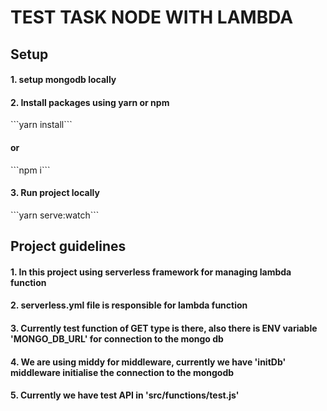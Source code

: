 # TEST TASK NODE WITH LAMBDA

<h2>Setup</h3>

<h4>1. setup mongodb locally</h2>
<h4>2. Install packages using yarn or npm </h2>
```yarn install```
<h4>or</h4>
```npm i```
<h4>3. Run project locally</h4>
```yarn serve:watch```


<h2>Project guidelines</h3>

<h4>1. In this project using serverless framework for managing lambda function</h2>
<h4>2. serverless.yml file is responsible for lambda function
<h4>3. Currently test function of GET type is there, also there is ENV variable 'MONGO_DB_URL' for connection to the mongo db</h4>
<h4>4. We are using middy for middleware, currently we have 'initDb' middleware initialise the connection to the mongodb</h4>
<h4>5. Currently we have test API in 'src/functions/test.js' </h4>

